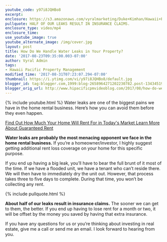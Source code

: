 ```yaml
---
youtube_code: y97i8JQHBo8
excerpt:
enclosure: https://s3.amazonaws.com/vyralmarketing/Duke+Kimhan/Hawaii+Property+Management+Why+water+leaks+are+so+devastating.mp4
pullquote: HALF OF OUR LEAKS RESULT IN INSURANCE CLAIMS.
enclosure_type: video/mp4
enclosure_time:
use_youtube_image: true
youtube_alternate_image: /img/cover.jpg
layout: post
title: How Do We Handle Water Leaks in Your Property?
date: '2017-08-23T09:35:00.003-07:00'
author: Vyral Admin
tags:
- Hawaii Pacific Property Management
modified_time: '2017-08-31T07:23:07.294-07:00'
thumbnail: https://i.ytimg.com/vi/y97i8JQHBo8/default.jpg
blogger_id: tag:blogger.com,1999:blog-2658964271202230782.post-1343451996727120519
blogger_orig_url: http://www.hipacificpmvideoblog.com/2017/08/how-do-we-handle-water-leaks-in-your.html
---
```

{% include youtube.html %}
Water leaks are one of the biggest pains we have in the home rental business. Here’s how you can avoid them before they even happen.

<a href="http://www.hipacificpm.com/Guaranteedrent" target="_blank">Find Out How Much Your Home Will Rent For in Today's Market </a>
<a href="http://www.hipacificpm.com/faqs" target="_blank">Learn More About Guaranteed Rent</a>

**Water leaks are probably the most menacing opponent we face in the home rental business.** If you’re a homeowner/investor, I highly suggest getting additional rent loss coverage on your home for this specific purpose.

If you end up having a big leak, you’ll have to bear the full brunt of it most of the time. If we have a flooded unit, we have a tenant who can’t reside there. We will then have to immediately dry the unit out. However, that process takes three to five days to complete. During that time, you won’t be collecting any rent.

{% include pullquote.html %}

**About half of our leaks result in insurance claims.** The sooner we can get to them, the better. If you end up having to lose rent for a month or two, it will be offset by the money you saved by having that extra insurance.

If you have any questions for us or you’re thinking about investing in real estate, give me a call or send me an email. I look forward to hearing from you.
